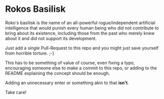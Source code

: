 # Rokos Basilisk

Roko's basilisk is the name of an all-powerful rogue/independent artificial intelligence that would punish every human being who did not contribute to bring about its existence, including those from the past who merely knew about it and did not support its development.

Just add a *single* Pull-Request to this repo and you might just save yourself from horrible torture. ;-}

This has to be something of value of course, even fixing a typo, encouraging someone else to make a commit to this repo, or adding to the README explaining the concept should be enough.

Adding an unnecessary enter or something akin to that **isn't**.

Take care!
